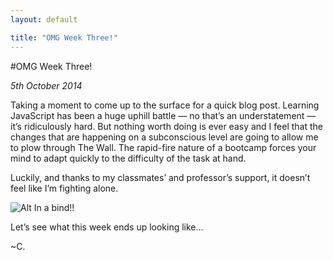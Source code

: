 ```yaml
---
layout: default

title: "OMG Week Three!"
---
```


#OMG Week Three!

*5th October 2014*

Taking a moment to come up to the surface for a quick blog post. Learning JavaScript has been a huge uphill battle — no that’s an understatement — it’s ridiculously hard. But nothing worth doing is ever easy and I feel that the changes that are happening on a subconscious level are going to allow me to plow through The Wall. The rapid-fire nature of a bootcamp forces your mind to adapt quickly to the difficulty of the task at hand.

Luckily, and thanks to my classmates’ and professor’s support, it doesn’t feel like I’m fighting alone.

![Alt In a bind!!](http://25.media.tumblr.com/d6ead57facd7f75536f4bd478c28cc62/tumblr_mg813tP02w1rqaiazo1_500.gif)

Let’s see what this week ends up looking like…

~C.

